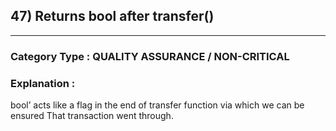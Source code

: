 ## 47) Returns bool after transfer()



---

### **Category Type** : QUALITY ASSURANCE / NON-CRITICAL


### **Explanation** : 

bool’ acts like a flag in the end of transfer function via which we can be ensured  That transaction went through.

